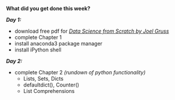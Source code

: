 **What did you get done this week?**

**_Day 1:_**
- download free pdf for _[Data Science from Scratch by Joel Gruss](https://www.oreilly.com/library/view/data-science-from/9781492041122/)_
- complete Chapter 1
- install anaconda3 package manager
- install iPython shell

**_Day 2:_**
- complete Chapter 2 
  _(rundown of python functionality)_
  -  Lists, Sets, Dicts
  -  defaultdict(), Counter()
  -  List Comprehensions
